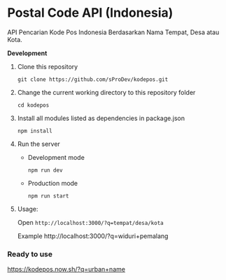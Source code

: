# Postal Code API (Indonesia)
API Pencarian Kode Pos Indonesia Berdasarkan Nama Tempat, Desa atau Kota.

**Development**
1. Clone this repository
    ```
    git clone https://github.com/sProDev/kodepos.git
    ```
2. Change the current working directory to this repository folder
    ```
    cd kodepos
    ```
3. Install all modules listed as dependencies in package.json
    ```
    npm install
    ```
4. Run the server
    - Development mode
        ```
        npm run dev
        ```
    - Production mode
        ```
        npm run start
        ```
5. Usage:

    Open ```http://localhost:3000/?q=tempat/desa/kota```
    
    Example
    http://localhost:3000/?q=widuri+pemalang


### Ready to use
https://kodepos.now.sh/?q=urban+name
